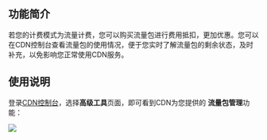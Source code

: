 ## 功能简介
若您的计费模式为流量计费，您可以购买流量包进行费用抵扣，更加优惠。您可以在CDN控制台查看流量包的使用情况，便于您实时了解流量包的剩余状态，及时补充，以免影响您正常使用CDN服务。

## 使用说明
登录[CDN控制台]()，选择**高级工具**页面，即可看到CDN为您提供的 **流量包管理**功能：

![](http://mc.qcloudimg.com/static/img/51c583f17aad80cefec3ff3b70e57fe0/image.png)




